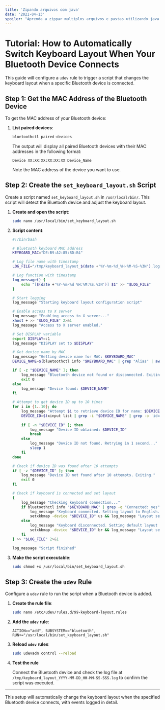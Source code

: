 ```yaml
---
title: 'Zipando arquivos com java'
date: '2021-04-13'
spoiler: "Aprenda a zippar multiplos arquivos e pastas utilizando java."
---
```


# Tutorial: How to Automatically Switch Keyboard Layout When Your Bluetooth Device Connects

This guide will configure a `udev` rule to trigger a script that changes the keyboard layout when a specific Bluetooth device is connected.

## Step 1: Get the MAC Address of the Bluetooth Device

To get the MAC address of your Bluetooth device:

1. **List paired devices**:

   ```bash
   bluetoothctl paired-devices
   ```

   The output will display all paired Bluetooth devices with their MAC addresses in the following format:

   ```plaintext
   Device XX:XX:XX:XX:XX:XX Device_Name
   ```

   Note the MAC address of the device you want to use.

## Step 2: Create the `set_keyboard_layout.sh` Script

Create a script named `set_keyboard_layout.sh` in `/usr/local/bin/`. This script will detect the Bluetooth device and adjust the keyboard layout.

1. **Create and open the script**:

   ```bash
   sudo nano /usr/local/bin/set_keyboard_layout.sh
   ```

2. **Script content**:

   ```bash
   #!/bin/bash

   # Bluetooth keyboard MAC address
   KEYBOARD_MAC="DE:B9:A2:85:8D:B4"

   # Log file name with timestamp
   LOG_FILE="/tmp/keyboard_layout_$(date +'%Y-%m-%d_%H-%M-%S-%3N').log"

   # Log function with timestamp
   log_message() {
       echo "[$(date +'%Y-%m-%d %H:%M:%S.%3N')] $1" >> "$LOG_FILE"
   }

   # Start logging
   log_message "Starting keyboard layout configuration script"

   # Enable access to X server
   log_message "Enabling access to X server..."
   xhost + >> "$LOG_FILE" 2>&1
   log_message "Access to X server enabled."

   # Set DISPLAY variable
   export DISPLAY=:1
   log_message "DISPLAY set to $DISPLAY"

   # Get device name by MAC
   log_message "Getting device name for MAC: $KEYBOARD_MAC"
   DEVICE_NAME=$(bluetoothctl info "$KEYBOARD_MAC" | grep "Alias" | awk -F ': ' '{print $2}')

   if [ -z "$DEVICE_NAME" ]; then
       log_message "Bluetooth device not found or disconnected. Exiting."
       exit 0
   else
       log_message "Device found: $DEVICE_NAME"
   fi

   # Attempt to get device ID up to 10 times
   for i in {1..10}; do
       log_message "Attempt $i to retrieve device ID for name: $DEVICE_NAME"
       DEVICE_ID=$(xinput list | grep -i "$DEVICE_NAME" | grep -o 'id=[0-9]*' | grep -o '[0-9]*')
       
       if [ -n "$DEVICE_ID" ]; then
           log_message "Device ID obtained: $DEVICE_ID"
           break
       else
           log_message "Device ID not found. Retrying in 1 second..."
           sleep 1
       fi
   done

   # Check if device ID was found after 10 attempts
   if [ -z "$DEVICE_ID" ]; then
       log_message "Device ID not found after 10 attempts. Exiting."
       exit 0
   fi

   # Check if keyboard is connected and set layout
   {
       log_message "Checking keyboard connection..."
       if bluetoothctl info "$KEYBOARD_MAC" | grep -q "Connected: yes"; then
           log_message "Keyboard connected. Setting layout to English."
           setxkbmap -device "$DEVICE_ID" us && log_message "Layout set to English successfully." || log_message "Error setting layout to English."
       else
           log_message "Keyboard disconnected. Setting default layout to Portuguese (BR)."
           setxkbmap -device "$DEVICE_ID" br && log_message "Layout set to Portuguese successfully." || log_message "Error setting layout to Portuguese."
       fi
   } >> "$LOG_FILE" 2>&1

   log_message "Script finished"
   ```

3. **Make the script executable**:

   ```bash
   sudo chmod +x /usr/local/bin/set_keyboard_layout.sh
   ```

## Step 3: Create the `udev` Rule

Configure a `udev` rule to run the script when a Bluetooth device is added.

1. **Create the rule file**:

   ```bash
   sudo nano /etc/udev/rules.d/99-keyboard-layout.rules
   ```

2. **Add the `udev` rule**:

   ```plaintext
   ACTION=="add", SUBSYSTEM=="bluetooth", RUN+="/usr/local/bin/set_keyboard_layout.sh"
   ```

3. **Reload `udev` rules**:

   ```bash
   sudo udevadm control --reload
   ```

4. **Test the rule**

   Connect the Bluetooth device and check the log file at `/tmp/keyboard_layout_YYYY-MM-DD_HH-MM-SS-SSS.log` to confirm the script was executed.

---

This setup will automatically change the keyboard layout when the specified Bluetooth device connects, with events logged in detail.